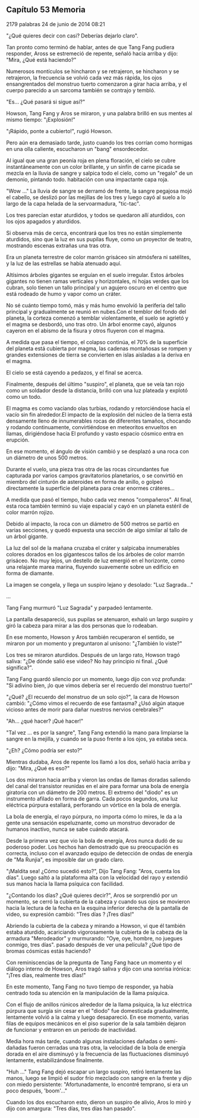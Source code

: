 
## Capítulo 53 Memoria


2179 palabras
24 de junio de 2014 08:21


"¿Qué quieres decir con casi? Deberías dejarlo claro".

Tan pronto como terminó de hablar, antes de que Tang Fang pudiera responder, Aross se estremeció de repente, señaló hacia arriba y dijo: "Mira, ¿Qué está haciendo?"

Numerosos montículos se hincharon y se retrajeron, se hincharon y se retrajeron, la frecuencia se volvió cada vez más rápida, los ojos ensangrentados del monstruo tuerto comenzaron a girar hacia arriba, y el cuerpo parecido a un sarcoma también se contrajo y tembló.

"Es... ¿Qué pasará si sigue así?"

Howson, Tang Fang y Aros se miraron, y una palabra brilló en sus mentes al mismo tiempo: "¡Explosión!"

"¡Rápido, ponte a cubierto!", rugió Howson.

Pero aún era demasiado tarde, justo cuando los tres corrían como hormigas en una olla caliente, escucharon un "bang" ensordecedor.

Al igual que una gran peonía roja en plena floración, el cielo se cubre instantáneamente con un color brillante, y un sinfín de carne picada se mezcla en la lluvia de sangre y salpica todo el cielo, como un "regalo" de un demonio, pintando todo. habitación con una impactante capa roja.

"Wow …" La lluvia de sangre se derramó de frente, la sangre pegajosa mojó el cabello, se deslizó por las mejillas de los tres y luego cayó al suelo a lo largo de la capa helada de la servoarmadura, "tic-tac".

Los tres parecían estar aturdidos, y todos se quedaron allí aturdidos, con los ojos apagados y aturdidos.

Si observa más de cerca, encontrará que los tres no están simplemente aturdidos, sino que la luz en sus pupilas fluye, como un proyector de teatro, mostrando escenas extrañas una tras otra.

Era un planeta terrestre de color marrón grisáceo sin atmósfera ni satélites, y la luz de las estrellas se había atenuado aquí.

Altísimos árboles gigantes se erguían en el suelo irregular. Estos árboles gigantes no tienen ramas verticales y horizontales, ni hojas verdes que los cubran, solo tienen un tallo principal y un agujero oscuro en el centro que está rodeado de humo y vapor como un cráter.

No sé cuánto tiempo tomó, más y más humo envolvió la periferia del tallo principal y gradualmente se reunió en nubes.Con el temblor del fondo del planeta, la corteza comenzó a temblar violentamente, el suelo se agrietó y el magma se desbordó, uno tras otro. Un árbol enorme cayó, algunos cayeron en el abismo de la fisura y otros fluyeron con el magma.

A medida que pasa el tiempo, el colapso continúa, el 70% de la superficie del planeta está cubierta por magma, las cadenas montañosas se rompen y grandes extensiones de tierra se convierten en islas aisladas a la deriva en el magma.

El cielo se está cayendo a pedazos, y el final se acerca.

Finalmente, después del último "suspiro", el planeta, que se veía tan rojo como un soldador desde la distancia, brilló con una luz plateada y explotó como un todo.

El magma es como vaciando olas turbias, rodando y retorciéndose hacia el vacío sin fin alrededor.El impacto de la explosión del núcleo de la tierra está densamente lleno de innumerables rocas de diferentes tamaños, chocando y rodando continuamente, convirtiéndose en meteoritos envueltos en llamas, dirigiéndose hacia El profundo y vasto espacio cósmico entra en erupción.

En ese momento, el ángulo de visión cambió y se desplazó a una roca con un diámetro de unos 500 metros.

Durante el vuelo, una pieza tras otra de las rocas circundantes fue capturada por varios campos gravitatorios planetarios, o se convirtió en miembro del cinturón de asteroides en forma de anillo, o golpeó directamente la superficie del planeta para crear enormes cráteres...

A medida que pasó el tiempo, hubo cada vez menos "compañeros". Al final, esta roca también terminó su viaje espacial y cayó en un planeta estéril de color marrón rojizo.

Debido al impacto, la roca con un diámetro de 500 metros se partió en varias secciones, y quedó expuesta una sección de algo similar al tallo de un árbol gigante.

La luz del sol de la mañana cruzaba el cráter y salpicaba innumerables colores dorados en los gigantescos tallos de los árboles de color marrón grisáceo. No muy lejos, un destello de luz emergió en el horizonte, como una relajante marea marina, fluyendo suavemente sobre un edificio en forma de diamante.

La imagen se congela, y llega un suspiro lejano y desolado: "Luz Sagrada..."

...

Tang Fang murmuró "Luz Sagrada" y parpadeó lentamente.

La pantalla desapareció, sus pupilas se atenuaron, exhaló un largo suspiro y giró la cabeza para mirar a las dos personas que lo rodeaban.

En ese momento, Howson y Aros también recuperaron el sentido, se miraron por un momento y preguntaron al unísono: "¿También lo viste?"

Los tres se miraron aturdidos. Después de un largo rato, Howson tragó saliva: "¿De dónde salió ese video? No hay principio ni final. ¿Qué significa?".

Tang Fang guardó silencio por un momento, luego dijo con voz profunda: "Si adivino bien, ¡lo que vimos debería ser el recuerdo del monstruo tuerto!"

"¿Qué? ¿El recuerdo del monstruo de un solo ojo?", la cara de Howson cambió: "¿Cómo vimos el recuerdo de ese fantasma? ¿Usó algún ataque vicioso antes de morir para dañar nuestros nervios cerebrales?"

"Ah... ¿qué hacer? ¡Qué hacer!"

"Tal vez ... es por la sangre", Tang Fang extendió la mano para limpiarse la sangre en la mejilla, y cuando se la puso frente a los ojos, ya estaba seca.

"¿Eh? ¿Cómo podría ser esto?"

Mientras dudaba, Aros de repente los llamó a los dos, señaló hacia arriba y dijo: "Mira, ¿Qué es eso?"

Los dos miraron hacia arriba y vieron las ondas de llamas doradas saliendo del canal del transistor reunidas en el aire para formar una bola de energía giratoria con un diámetro de 200 metros. El extremo del "diodo" es un instrumento afilado en forma de garra. Cada pocos segundos, una luz eléctrica púrpura estallará, perforando un vórtice en la bola de energía.

La bola de energía, el rayo púrpura, no importa cómo lo mires, le da a la gente una sensación espeluznante, como un monstruo devorador de humanos inactivo, nunca se sabe cuándo atacará.

Desde la primera vez que vio la bola de energía, Aros nunca dudó de su poderoso poder. Los hechos han demostrado que su preocupación es correcta, incluso con el avanzado equipo de detección de ondas de energía de "Ma Runjia", es imposible dar un grado claro.

"¡Maldita sea! ¿Cómo sucedió esto?", Dijo Tang Fang: "Aros, cuenta los días". Luego saltó a la plataforma alta con la velocidad del rayo y extendió sus manos hacia la llama psíquica con facilidad.

"¿Contando los días? ¿Qué quieres decir?", Aros se sorprendió por un momento, se cerró la cubierta de la cabeza y cuando sus ojos se movieron hacia la lectura de la fecha en la esquina inferior derecha de la pantalla de video, su expresión cambió: "Tres días ? ¡Tres días!"

Abriendo la cubierta de la cabeza y mirando a Howson, vi que él también estaba aturdido, acariciando vigorosamente la cubierta de la cabeza de la armadura "Merodeador" y murmurando: "Oye, oye, hombre, no juegues conmigo, tres días". pasado después de ver una película? ¿Qué tipo de bromas cósmicas estás haciendo?

Con reminiscencias de la pregunta de Tang Fang hace un momento y el diálogo interno de Howson, Aros tragó saliva y dijo con una sonrisa irónica: "¡Tres días, realmente tres días!"

En este momento, Tang Fang no tuvo tiempo de responder, ya había centrado toda su atención en la manipulación de la llama psíquica.

Con el flujo de anillos rúnicos alrededor de la llama psíquica, la luz eléctrica púrpura que surgía sin cesar en el "diodo" fue domesticada gradualmente, lentamente volvió a la calma y luego desapareció. En ese momento, varias filas de equipos mecánicos en el piso superior de la sala también dejaron de funcionar y entraron en un período de inactividad.

Media hora más tarde, cuando algunas instalaciones dañadas o semi-dañadas fueron cerradas una tras otra, la velocidad de la bola de energía dorada en el aire disminuyó y la frecuencia de las fluctuaciones disminuyó lentamente, estabilizándose finalmente.

"Huh ..." Tang Fang dejó escapar un largo suspiro, retiró lentamente las manos, luego se limpió el sudor frío mezclado con sangre en la frente y dijo con miedo persistente: "Afortunadamente, lo encontré temprano, si era un poco después, 'boom'..."

Cuando los dos escucharon esto, dieron un suspiro de alivio, Aros lo miró y dijo con amargura: "Tres días, tres días han pasado".
